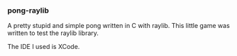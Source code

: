 ### pong-raylib
A pretty stupid and simple pong written in C with raylib. This little game was written to test the raylib library.

The IDE I used is XCode.
